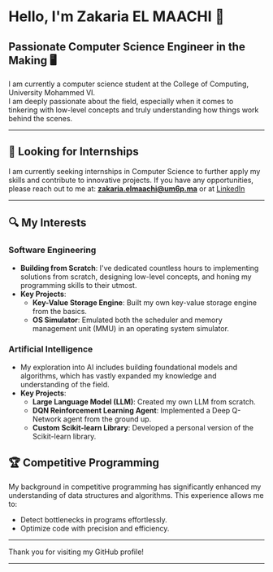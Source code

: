 # Hello, I'm Zakaria EL MAACHI 👋

## Passionate Computer Science Engineer in the Making 🖥️

I am currently a computer science student at the College of Computing, University Mohammed VI.<br/>
I am deeply passionate about the field, especially when it comes to tinkering with low-level concepts and truly understanding how things work behind the scenes.

---

## 📧 Looking for Internships

I am currently seeking internships in Computer Science to further apply my skills and contribute to innovative projects. If you have any opportunities, please reach out to me at: 
**zakaria.elmaachi@um6p.ma** or at [LinkedIn](https://www.linkedin.com/in/zakaria-el-ma%C3%A2chi-694b6522a/)

---

## 🔍 My Interests

### Software Engineering
- **Building from Scratch**: I've dedicated countless hours to implementing solutions from scratch, designing low-level concepts, and honing my programming skills to their utmost.
- **Key Projects**:
  - **Key-Value Storage Engine**: Built my own key-value storage engine from the basics.
  - **OS Simulator**: Emulated both the scheduler and memory management unit (MMU) in an operating system simulator.

### Artificial Intelligence
- My exploration into AI includes building foundational models and algorithms, which has vastly expanded my knowledge and understanding of the field.
- **Key Projects**:
  - **Large Language Model (LLM)**: Created my own LLM from scratch.
  - **DQN Reinforcement Learning Agent**: Implemented a Deep Q-Network agent from the ground up.
  - **Custom Scikit-learn Library**: Developed a personal version of the Scikit-learn library.

## 🏆 Competitive Programming
My background in competitive programming has significantly enhanced my understanding of data structures and algorithms. This experience allows me to:
- Detect bottlenecks in programs effortlessly.
- Optimize code with precision and efficiency.

---

Thank you for visiting my GitHub profile!

---

